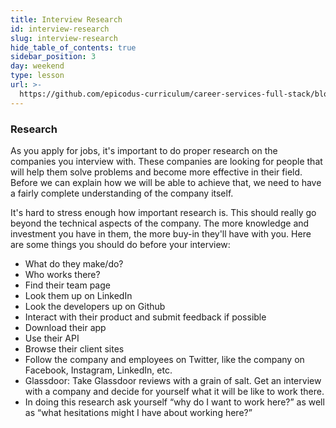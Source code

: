 ```yaml
---
title: Interview Research
id: interview-research
slug: interview-research
hide_table_of_contents: true
sidebar_position: 3
day: weekend
type: lesson
url: >-
  https://github.com/epicodus-curriculum/career-services-full-stack/blob/main/2_interview_research.md
---
```


### Research

As you apply for jobs, it's important to do proper research on the companies you interview with. These companies are looking for people that will help them solve problems and become more effective in their field. Before we can explain how we will be able to achieve that, we need to have a fairly complete understanding of the company itself.

It's hard to stress enough how important research is. This should really go beyond the technical aspects of the company. The more knowledge and investment you have in them, the more buy-in they'll have with you. Here are some things you should do before your interview:

* What do they make/do?
* Who works there?
* Find their team page
* Look them up on LinkedIn
* Look the developers up on Github
* Interact with their product and submit feedback if possible
* Download their app
* Use their API
* Browse their client sites
* Follow the company and employees on Twitter, like the company on Facebook, Instagram, LinkedIn, etc.
* Glassdoor: Take Glassdoor reviews with a grain of salt. Get an interview with a company and decide for yourself what it will be like to work there.
* In doing this research ask yourself “why do I want to work here?” as well as “what hesitations might I have about working here?”
